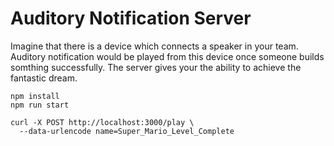 Auditory Notification Server
===================

Imagine that there is a device which connects a speaker in your team. Auditory notification would be played from this device once someone builds somthing successfully. The server gives your the ability to achieve the fantastic dream.

```
npm install
npm run start

curl -X POST http://localhost:3000/play \
  --data-urlencode name=Super_Mario_Level_Complete
```
